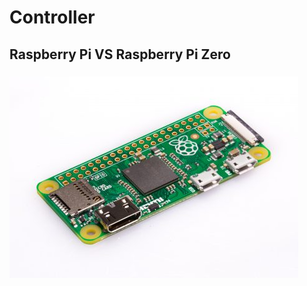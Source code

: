 # Controller

## Raspberry Pi VS Raspberry Pi Zero

### 

![](../../.gitbook/assets/raspberry-pi-zero-462x322.jpg)



